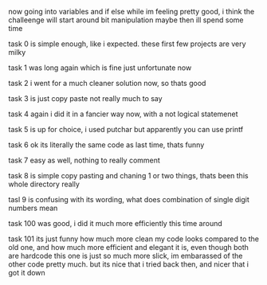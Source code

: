 now going into variables and if else while im feeling pretty good, i think the challeenge will start around bit manipulation maybe then ill spend some time

task 0 is simple enough, like i expected. these first few projects are very milky

task 1 was long again which is fine just unfortunate now

task 2 i went for a much cleaner solution now, so thats good

task 3 is just copy paste not really much to say

task 4 again i did it in a fancier way now, with a not logical statemenet

task 5 is up for choice, i used putchar but apparently you can use printf

task 6 ok its literally the same code as last time, thats funny

task 7 easy as well, nothing to really comment

task 8 is simple copy pasting and chaning 1 or two things, thats been this whole directory really

tasl 9 is confusing with its wording, what does combination of single digit numbers mean

task 100 was good, i did it much more efficiently this time around

task 101 its just funny how much more clean my code looks compared to the old one, and how much more efficient and elegant it is, even though both are hardcode this one is just so much more slick, im embarassed of the other code pretty much. but its nice that i tried back then, and nicer that i got it down